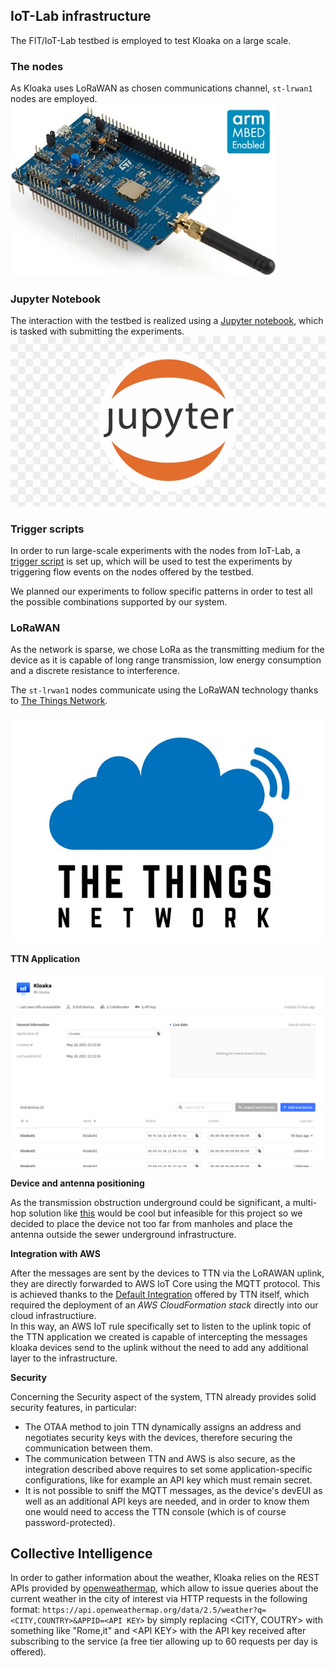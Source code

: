 ## IoT-Lab infrastructure
The FIT/IoT-Lab testbed is employed to test Kloaka on a large scale. 
### The nodes
As Kloaka uses LoRaWAN as chosen communications channel, `st-lrwan1` nodes are employed.
![lora-node](/docs/Images/technology/lrwan1.jpg)
### Jupyter Notebook
The interaction with the testbed is realized using a [Jupyter notebook](/dev/iot-lab/Kloaka.ipynb), which is tasked with submitting the experiments.
![lora-node](/docs/Images/technology/jupyter.jpeg)
### Trigger scripts
In order to run large-scale experiments with the nodes from IoT-Lab, a [trigger script](/scripts) is set up, which will be used to test the experiments by triggering flow events on the nodes offered by the testbed.

We planned our experiments to follow specific patterns in order to test all the possible combinations supported by our system.

### LoRaWAN
As the network is sparse, we chose LoRa as the transmitting medium for the device as it is capable of long range transmission, low energy consumption and a discrete resistance to interference.

The `st-lrwan1` nodes communicate using the LoRaWAN technology thanks to [The Things Network](https://www.thethingsnetwork.org/).

![ttn](/docs/Images/technology/ttn.jpg)


**TTN Application**

![ttn_app](/docs/Images/technology/TTN_app.png)

**Device and antenna positioning**

As the transmission obstruction underground could be significant, a multi-hop solution like [this](https://www.mdpi.com/1424-8220/19/2/402) would be cool but infeasible for this project so we decided to place the device not too far from manholes and place the antenna outside the sewer underground infrastructure.

**Integration with AWS**

After the messages are sent by the devices to TTN via the LoRAWAN uplink, they are directly forwarded to AWS IoT Core using the MQTT protocol. This is achieved thanks to the [Default Integration](https://www.thethingsindustries.com/docs/integrations/cloud-integrations/aws-iot/default/) offered by TTN itself, which required the deployment of an *AWS CloudFormation stack* directly  into our cloud infrastructiure.  
In this way, an AWS IoT rule specifically set to listen to the uplink topic of the TTN application we created is capable of intercepting the messages kloaka devices send to the uplink without the need to add any additional layer to the infrastructure.

**Security**

Concerning the Security aspect of the system, TTN already provides solid security features, in particular: 
* The OTAA method to join TTN dynamically assigns an address and negotiates security keys with the devices, therefore securing the communication between them. 
* The communication between TTN and AWS is also secure, as the integration described above requires to set some application-specific configurations, like for example an API key which must remain secret. 
* It is not possible to sniff the MQTT messages, as the device's devEUI as well as an additional API keys are needed, and in order to know them one would need to access the TTN console (which is of course password-protected).

## Collective Intelligence

In order to gather information about the weather, Kloaka relies on the REST APIs provided by [openweathermap](https://openweathermap.org/api), which allow to issue queries about the current weather in the city of interest via HTTP requests in the following format:
`https://api.openweathermap.org/data/2.5/weather?q=<CITY,COUNTRY>&APPID=<API KEY>` by simply replacing <CITY, COUTRY\> with something like "Rome,it" and <API KEY\> with the API key received after subscribing to the service (a free tier allowing up to 60 requests per day is offered).
